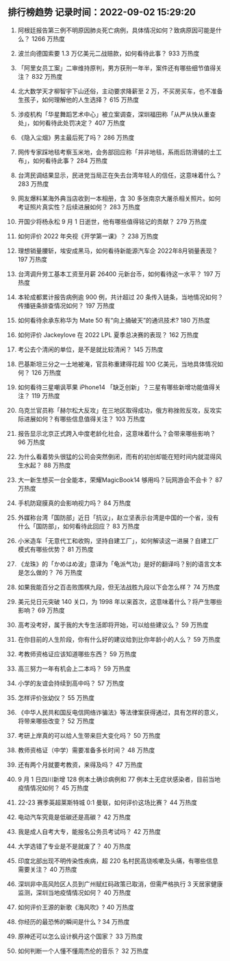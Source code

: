 
## 排行榜趋势 记录时间：2022-09-02 15:29:20
  
  1. 阿根廷报告第三例不明原因肺炎死亡病例，具体情况如何？致病原因可能是什么？ 1266 万热度
    
  2. 波兰向德国索要 1.3 万亿美元二战赔款，如何看待此事？ 933 万热度
    
  3. 「阿里女员工案」二审维持原判，男方获刑一年半，案件还有哪些细节值得关注？ 832 万热度
    
  4. 北大数学天才柳智宇下山还俗，主动要求降薪至 2 万，不买房买车，也不准备生孩子，如何理解他的人生选择？ 615 万热度
    
  5. 涉疫机构「华星舞蹈艺术中心」被立案调查，深圳福田称「从严从快从重查处」，如何看待此处罚决定？ 407 万热度
    
  6. 《隐入尘烟》男主最后死了吗？ 286 万热度
    
  7. 网传专家踩地毯考察玉米地，会务部回应称「并非地毯，系雨后防滑铺的土工布」，如何看待此事？ 284 万热度
    
  8. 台湾民调结果显示，民进党当局正在失去台湾年轻人的信任，这意味着什么？ 283 万热度
    
  9. 网友爆料某海外典当店收到一本相册，含 30 多张南京大屠杀相关照片。如何考证照片真实性？后续进展如何？ 283 万热度
    
  10. 开国少将杨永松 9 月 1 日逝世，他有哪些值得铭记的贡献？ 279 万热度
    
  11. 如何评价 2022 年央视《开学第一课》？ 238 万热度
    
  12. 理想销量腰斩，埃安成黑马，如何看待新能源汽车企 2022年8月销量表现？ 197 万热度
    
  13. 台湾调升劳工基本工资至月薪 26400 元新台币，如何看待这一水平？ 197 万热度
    
  14. 本轮成都累计报告病例逾 900 例，共计超过 20 条传入链条，当地情况如何？传播链条排查情况如何？ 197 万热度
    
  15. 如何看待余承东称华为 Mate 50 有“向上捅破天”的通讯技术? 180 万热度
    
  16. 如何评价 Jackeylove 在 2022 LPL 夏季总决赛的表现？ 162 万热度
    
  17. 考公去个清闲的单位，是不是就比较清闲？ 145 万热度
    
  18. 巴基斯坦三分之一土地被淹，官员称重建得花超 100 亿美元，当地具体情况如何？ 126 万热度
    
  19. 如何看待三星嘲讽苹果 iPhone14 「缺乏创新」？三星有哪些新增功能值得关注？ 119 万热度
    
  20. 乌克兰官员称「赫尔松大反攻」在三地区取得成功，俄方称挫败反攻，反攻实际进展如何？有哪些信息值得关注？ 103 万热度
    
  21. 报告显示北京正式跨入中度老龄化社会，这意味着什么？会带来哪些影响？ 96 万热度
    
  22. 为什么看着势头很猛的公司会突然倒闭，而有的初创却能在短时间内就混得风生水起？ 88 万热度
    
  23. 大一新生想买一台全能本，荣耀MagicBook14 够用吗？玩网游会不会卡？ 87 万热度
    
  24. 手机防窥膜真的会影响视力吗？ 84 万热度
    
  25. 外媒称台湾「国防部」近日「抗议」，赵立坚表示台湾是中国的一个省，没有什么「国防部」，如何看待此回应？ 83 万热度
    
  26. 小米造车「无意代工和收购，坚持自建工厂」，如何解读这一进展？自建工厂模式有哪些优势？ 81 万热度
    
  27. 《龙珠》的「かめはめ波」意译为「龟派气功」是好的翻译吗？别的语言文本是怎么做的？ 76 万热度
    
  28. 如果我能百分之百击败围棋九段，但无法战胜九段以下会怎么样？ 74 万热度
    
  29. 美元兑日元突破 140 关口，为 1998 年以来首次，这意味着什么？将产生哪些影响？ 69 万热度
    
  30. 高考没考好，属于我的大专生活即将开始，可以给些建议么？ 59 万热度
    
  31. 在你目前的人生阶段，你有什么好的建议给到比你年龄小的人么？ 59 万热度
    
  32. 考教师资格证应该知道哪些东西？ 59 万热度
    
  33. 高三努力一年有机会上二本吗？ 59 万热度
    
  34. 小学的友谊会持续到高中吗？ 57 万热度
    
  35. 怎样评价张幼仪？ 55 万热度
    
  36. 《中华人民共和国反电信网络诈骗法》等法律案获得通过，具有怎样的意义，将带来哪些改变？ 52 万热度
    
  37. 考研上岸真的可以给人生带来巨大变化吗？ 50 万热度
    
  38. 教师资格证（中学）需要准备多长时间？ 48 万热度
    
  39. 还有两个月就要考教资，来得及吗？ 47 万热度
    
  40. 9 月 1 日四川新增 128 例本土确诊病例和 77 例本土无症状感染者，目前当地疫情情况如何？ 45 万热度
    
  41. 22-23 赛季英超莱斯特城 0:1 曼联，如何评价这场比赛？ 44 万热度
    
  42. 电动汽车究竟是低碳还是高碳？ 42 万热度
    
  43. 我是成人自考大专，能报名公务员考试吗？ 42 万热度
    
  44. 大学选错了专业是不是就废了？ 40 万热度
    
  45. 印度北部出现不明传染性疾病，超 220 名村民高烧咳嗽及头痛，有哪些信息需要关注？ 40 万热度
    
  46. 深圳非中高风险区人员到广州赋红码政策已取消，但需严格执行 3 天居家健康监测，深圳当地疫情情况如何？ 40 万热度
    
  47. 如何评价王源的新歌《海风吹》? 40 万热度
    
  48. 你经历的最恐怖的瞬间是什么 ? 34 万热度
    
  49. 原神还可以怎么设计枫丹这个国家？ 33 万热度
    
  50. 如何判断一个人懂不懂周杰伦的音乐？ 32 万热度
    